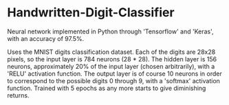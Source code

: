 # Handwritten-Digit-Classifier
Neural network implemented in Python through 'Tensorflow' and 'Keras', with an accuracy of 97.5%.

Uses the MNIST digits classification dataset. 
Each of the digits are 28x28 pixels, so the input layer is 784 neurons (28 * 28). The hidden layer is 156 neurons, approximately 20% of the input layer (chosen arbitrarily), with a 'RELU' activation function. The output layer is of course 10 neurons in order to correspond to the possible digits 0 through 9, with a 'softmax' activation function.
Trained with 5 epochs as any more starts to give diminishing returns.
